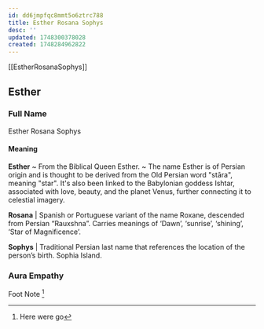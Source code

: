 ```yaml
---
id: dd6jmpfqc8mmt5o6ztrc788
title: Esther Rosana Sophys
desc: ''
updated: 1748300378028
created: 1748284962822
---
```


[[EstherRosanaSophys]]

## Esther

### Full Name

Esther Rosana Sophys

#### Meaning

**Esther**
~ From the Biblical Queen Esther.
~ The name Esther is of Persian origin and is thought to be derived from the Old Persian word "stāra", meaning "star". It's also been linked to the Babylonian goddess Ishtar, associated with love, beauty, and the planet Venus, further connecting it to celestial imagery.

**Rosana** | Spanish or Portuguese variant of the name Roxane, descended from Persian “Rauxshna”. Carries meanings of ‘Dawn’, ‘sunrise’, ‘shining’, ‘Star of Magnificence’.

**Sophys** | Traditional Persian last name that references the location of the person’s birth. Sophia Island.

### Aura Empathy

Foot Note [^1]

[^1]: Here were go
